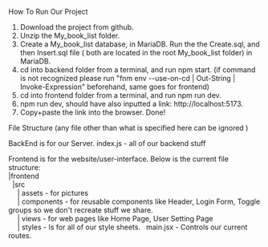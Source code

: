 How To Run Our Project

1. Download the project from github.
2. Unzip the My_book_list folder.
3. Create a My_book_list database, in MariaDB. Run the the Create.sql, and then Insert.sql file ( both are located in the root My_book_list folder) in MariaDB.
4. cd into backend folder from a terminal, and run npm start. (if command is not recognized please run "fnm env --use-on-cd | Out-String | Invoke-Expression" beforehand, same goes for frontend)
5. cd into frontend folder from a terminal, and run npm run dev.
6. npm run dev, should have also inputted a link: http://localhost:5173.
7. Copy+paste the link into the browser. Done!

File Structure
(any file other than what is specified here can be ignored )

BackEnd is for our Server.
index.js - all of our backend stuff

Frontend is for the website/user-interface.
Below is the current file structure: <br />
|frontend <br />
&nbsp;&nbsp;|src <br />
&ensp;&ensp; | assets - for pictures <br />
&ensp;&ensp; | components - for reusable components like Header, Login Form, Toggle groups so we don't recreate stuff we share. <br />
&ensp;&ensp; | views - for web pages like Home Page, User Setting Page <br />
&ensp;&ensp; | styles - Is for all of our style sheets.
&nbsp;&nbsp;main.jsx - Controls our current routes.
